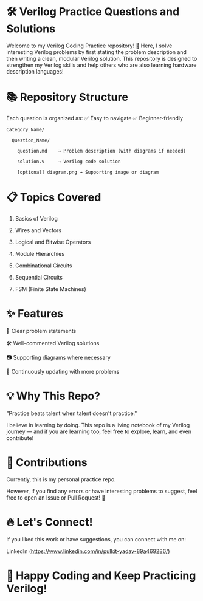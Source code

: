 # 🛠️ Verilog Practice Questions and Solutions
Welcome to my Verilog Coding Practice repository! 🚀
Here, I solve interesting Verilog problems by first stating the problem description and then writing a clean, modular Verilog solution.
This repository is designed to strengthen my Verilog skills and help others who are also learning hardware description languages!

# 📚 Repository Structure

Each question is organized as:  ✅ Easy to navigate      ✅ Beginner-friendly

    Category_Name/

      Question_Name/
    
        question.md    → Problem description (with diagrams if needed)
        
        solution.v     → Verilog code solution
        
        [optional] diagram.png → Supporting image or diagram

# 📋 Topics Covered
1. Basics of Verilog

2. Wires and Vectors

3. Logical and Bitwise Operators

4. Module Hierarchies

5. Combinational Circuits

6. Sequential Circuits

7. FSM (Finite State Machines)
        
# ✨ Features
📖 Clear problem statements

🛠️ Well-commented Verilog solutions

📷 Supporting diagrams where necessary

🚀 Continuously updating with more problems

# 💡 Why This Repo?
"Practice beats talent when talent doesn't practice."

I believe in learning by doing.
This repo is a living notebook of my Verilog journey — and if you are learning too, feel free to explore, learn, and even contribute!

# 🤝 Contributions
Currently, this is my personal practice repo.

However, if you find any errors or have interesting problems to suggest, feel free to open an Issue or Pull Request! 🎯

# 🔥 Let's Connect!
If you liked this work or have suggestions, you can connect with me on:

LinkedIn (https://www.linkedin.com/in/pulkit-yadav-89a469286/)

# 🚀 Happy Coding and Keep Practicing Verilog!


